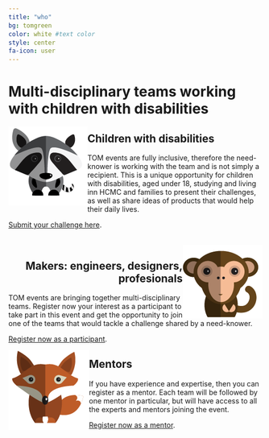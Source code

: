 ```yaml
---
title: "who"
bg: tomgreen
color: white #text color
style: center
fa-icon: user
---
```


<h1>Multi-disciplinary teams working with children with disabilities</h1>

<img style="float: left;" src="img/coon.png">

<h2 style="text-align:left;">Children with disabilities</h2>

TOM events are fully inclusive, therefore the need-knower is working with the team and is not simply a recipient. This is 
a unique opportunity for children with disabilities, aged under 18, studying and living inn HCMC and families to present their challenges, as 
well as share ideas of products that would help their daily lives.

<a href="https://docs.google.com/forms/d/1y02rp5d2YoUft5GpDIbwNpdHN2OOPBndTwmPU1hcTYE/edit?usp=sharing">Submit your challenge here</a>.

<br class="clear" />

<img style="float: right;" src="img/monkey.png">

<h2 style="text-align:right;">Makers: engineers, designers, profesionals</h2>

TOM events are bringing together multi-disciplinary teams. Register now your interest as a participant to take part in this event and get the opportunity to join one of the teams that would tackle a challenge shared by a need-knower. 

<a href="">Register now as a participant</a>. 
<br class="clear" />

<img style="float: left;" src="img/fox.png">

<h2 style="text-align:left;">Mentors</h2>

If you have experience and expertise, then you can register as a mentor. Each team will be followed by one mentor in particular, but will have access to all the experts and mentors joining the event.

<a href="">Register now as a mentor</a>. 
